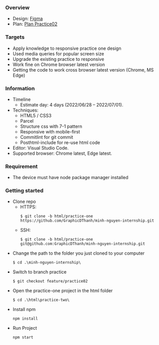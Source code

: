 ### Overview
- Design: [Figma](https://www.figma.com/file/WjBjJdJtwQHxaDF2ryrGH1/%5Btraining%5D-Practice-two?node-id=0%3A1)
- Plan: [Plan Practice02](https://docs.google.com/document/d/1N3RKsRHd6wu_8f6ideu0EBS-a8KdOkyi2dtsyvNj-x8/edit)

### Targets
- Apply knowledge to responsive practice one design
- Used media queries for popular screen size
- Upgrade the existing practice to responsive
- Work fine on Chrome browser latest version
- Getting the code to work cross browser latest version (Chrome, MS Edge)

### Information
- Timeline
  - Estimate day: 4 days (2022/06/28 – 2022/07/01).
- Techniques:
  - HTML5 / CSS3
  - Parcel 
  - Structure css with 7-1 pattern 
  - Responsive with mobile-first
  - Commitlint for git commit
  - Posthtml-include for re-use html code
- Editor: Visual Studio Code.
- Supported browser: Chrome latest, Edge latest.

### Requirement
- The device must have node package manager installed

### Getting started
- Clone repo
    - HTTPS: 
      ```
      $ git clone -b html/practice-one https://github.com/GraphicDThanh/minh-nguyen-internship.git
      ```
    - SSH: 
      ```
      $ git clone -b html/practice-one git@github.com:GraphicDThanh/minh-nguyen-internship.git
      ```
- Change the path to the folder you just cloned to your computer 
   ```
   $ cd .\minh-nguyen-internship\
   ```
-  Switch to branch practice 
   ```
   $ git checkout feature/practice02
   ```
- Open the practice-one project in the html folder 
   ```
   $ cd .\html\practice-two\
   ```
- Install npm 
   ```
   npm install
   ```
- Run Project
   ```
   npm start
   ```
